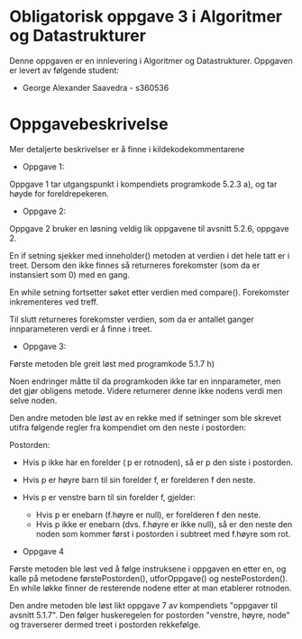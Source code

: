 # Obligatorisk oppgave 3 i Algoritmer og Datastrukturer

Denne oppgaven er en innlevering i Algoritmer og Datastrukturer. 
Oppgaven er levert av følgende student:

* George Alexander Saavedra - s360536


# Oppgavebeskrivelse

Mer detaljerte beskrivelser er å finne i kildekodekommentarene

* Oppgave 1:

Oppgave 1 tar utgangspunkt i kompendiets programkode 5.2.3 a), og tar høyde for foreldrepekeren.

* Oppgave 2:

Oppgave 2 bruker en løsning veldig lik oppgavene til avsnitt 5.2.6, oppgave 2.

En if setning sjekker med inneholder() metoden at verdien i det hele tatt er i treet. Dersom den ikke finnes så
returneres forekomster (som da er instansiert som 0) med en gang.

En while setning fortsetter søket etter verdien med compare(). Forekomster inkrementeres ved treff.

Til slutt returneres forekomster verdien, som da er antallet ganger innparameteren verdi er å finne i treet.

* Oppgave 3:

Første metoden ble greit løst med programkode 5.1.7 h)

Noen endringer måtte til da programkoden ikke tar en innparameter, men det gjør obligens metode. Videre returnerer denne
ikke nodens verdi men selve noden.

Den andre metoden ble løst av en rekke med if setninger som ble skrevet utifra følgende regler fra kompendiet 
om den neste i postorden:

Postorden:

* Hvis p ikke har en forelder ( p er rotnoden), så er p den siste i postorden.
* Hvis p er høyre barn til sin forelder f, er forelderen f den neste.
* Hvis p er venstre barn til sin forelder f, gjelder:
  * Hvis p er enebarn (f.høyre er null), er forelderen f den neste.
  * Hvis p ikke er enebarn (dvs. f.høyre er ikke null), så er den neste den noden som kommer først i postorden i subtreet med f.høyre som rot.


* Oppgave 4

Første metoden ble løst ved å følge instruksene i oppgaven en etter en, og kalle på metodene førstePostorden(), utforOppgave() og
nestePostorden(). En while løkke finner de resterende nodene etter at man etablerer rotnoden.

Den andre metoden ble løst likt oppgave 7 av kompendiets "oppgaver til avsnitt 5.1.7".
Den følger huskeregelen for postorden "venstre, høyre, node" og traverserer dermed treet i postorden rekkefølge.

